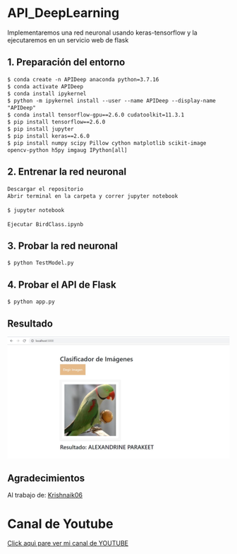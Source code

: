 # API_DeepLearning

Implementaremos una red neuronal usando keras-tensorflow y la ejecutaremos en un servicio web de flask

## 1. Preparación del entorno
    $ conda create -n APIDeep anaconda python=3.7.16
    $ conda activate APIDeep
    $ conda install ipykernel
    $ python -m ipykernel install --user --name APIDeep --display-name "APIDeep"
    $ conda install tensorflow-gpu==2.6.0 cudatoolkit=11.3.1
    $ pip install tensorflow==2.6.0
    $ pip install jupyter
    $ pip install keras==2.6.0
    $ pip install numpy scipy Pillow cython matplotlib scikit-image opencv-python h5py imgaug IPython[all]
    
 ## 2. Entrenar la red neuronal
 
    Descargar el repositorio
    Abrir terminal en la carpeta y correr jupyter notebook
    
    $ jupyter notebook
    
    Ejecutar BirdClass.ipynb
    
 ## 3. Probar la red neuronal
 
    $ python TestModel.py
    
## 4. Probar el API de Flask

    $ python app.py

## Resultado

![API web Flask + Deep Learning](https://github.com/DavidReveloLuna/API_DeepLearning/blob/master/asssets/Resultado.jpg)

## Agradecimientos

Al trabajo de: 
[Krishnaik06](https://github.com/krishnaik06/Deployment-Deep-Learning-Model)

# **Canal de Youtube**
[Click aquì pare ver mi canal de YOUTUBE](https://www.youtube.com/channel/UCr_dJOULDvSXMHA1PSHy2rg)
